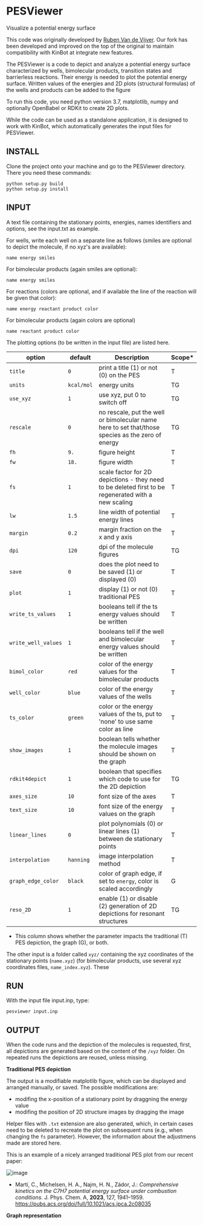 # PESViewer
Visualize a potential energy surface

This code was originally developed by [Ruben Van de Vijver](https://github.com/rubenvdvijver). 
Our fork has been developed and improved on the top of the original to maintain compatibility with KinBot at integrate new features.

The PESViewer is a code to depict and analyze a potential energy surface 
characterized by wells, bimolecular products, transition states and barrierless reactions.
Their energy is needed to plot the potential energy surface. 
Written values of the energies and 2D plots (structural formulas) of the wells and products can be added to the figure 

To run this code, you need python version 3.7, matplotlib, numpy and optionally OpenBabel or RDKit to create 2D plots.

While the code can be used as a standalone application, it is designed to work with KinBot, which automatically generates the input files for PESViewer.

## INSTALL

Clone the project onto your machine and go to the PESViewer directory. There you need these commands:

    python setup.py build
    python setup.py install 

## INPUT

A text file containing the stationary points, energies, names identifiers and options, see the input.txt as example.

For wells, write each well on a separate line as follows (smiles are optional to depict the molecule, if no xyz's are available):

    name energy smiles

For bimolecular products (again smiles are optional):

    name energy smiles

For reactions (colors are optional, and if available the line of the reaction will be given that color):

    name energy reactant product color

For bimolecular products (again colors are optional)

    name reactant product color


The plotting options (to be written in the input file) are listed here. 


| option | default | Description | Scope* |
| ------- | ------- | ------- | ------- |
| `title` | `0` | print a title (1) or not (0) on the PES | T |
| `units` | `kcal/mol` | energy units | TG | 
| `use_xyz` | `1` | use xyz, put 0 to switch off | TG | 
| `rescale` | `0` | no rescale, put the well or bimolecular name here to set that/those species as the zero of energy | TG |
| `fh` | `9.` | figure height | T | 
| `fw` | `18.` | figure width | T |
| `fs` | `1` | scale factor for 2D depictions - they need to be deleted first to be regenerated with a new scaling | T |
| `lw` | `1.5` | line width of potential energy lines | T |
| `margin` | `0.2` | margin fraction on the x and y axis | T |
| `dpi` | `120` | dpi of the molecule figures | TG |
| `save` | `0` | does the plot need to be saved (1) or displayed (0) | T |
| `plot` | `1` | display (1) or not (0) traditional PES | T |
| `write_ts_values` | `1` | booleans tell if the ts energy values should be written | T |
| `write_well_values` | `1` | booleans tell if the well and bimolecular energy values should be written | T |
| `bimol_color` | `red` | color of the energy values for the bimolecular products | T |
| `well_color` | `blue` | color of the energy values of the wells | T |
| `ts_color` | `green` | color or the energy values of the ts, put to 'none' to use same color as line | T |
| `show_images` | `1` | boolean tells whether the molecule images should be shown on the graph | T |
| `rdkit4depict` | `1` | boolean that specifies which code to use for the 2D depiction | TG |
| `axes_size` | `10` | font size of the axes | T |
| `text_size` | `10` | font size of the energy values on the graph | T |
| `linear_lines` | `0` | plot polynomials (0) or linear lines (1) between de stationary points | T |
| `interpolation` | `hanning` | image interpolation method | T |
| `graph_edge_color` | `black` | color of graph edge, if set to `energy`, color is scaled accordingly | G |
| `reso_2D` | `1` | enable (1) or disable (2) generation of 2D depictions for resonant structures | TG |

* This column shows whether the parameter impacts the traditional (T) PES depiction, the graph (G), or both.

The other input is a folder called `xyz/` containing the xyz coordinates of the stationary points (`name.xyz`)
(for bimolecular products, use several xyz coordinates files, `name_index.xyz`). These 


## RUN

With the input file input.inp, type:

    pesviewer input.inp

## OUTPUT

When the code runs and the depiction of the molecules is requested, first, all depictions are generated based on the content of the `/xyz` folder. On repeated runs the depictions are reused, unless missing. 

**Traditional PES depiction** 

The output is a modifiable matplotlib figure, which can be displayed and arranged manually, or saved. 
The possible modifications are:
- modifing the x-position of a stationary point by draggning the energy value
- modifing the position of 2D structure images by dragging the image

Helper files with `.txt` extension are also generated, which, in certain cases need to be deleted to recreate the plot on subsequent runs (e.g., when changing the `fs` parameter). However, the information about the adjustmens made are stored here.

This is an example of a nicely arranged traditional PES plot from our recent paper:

![image](https://user-images.githubusercontent.com/40675474/227331800-373cf4b7-5d17-4f7a-8347-06544badc5b8.png)

* Martí, C., Michelsen, H. A., Najm, H. N., Zádor, J.: _Comprehensive kinetics on the C7H7 potential energy surface under combustion conditions._ J. Phys. Chem. A, **2023**, 127, 1941–1959. https://pubs.acs.org/doi/full/10.1021/acs.jpca.2c08035  

**Graph representation**


